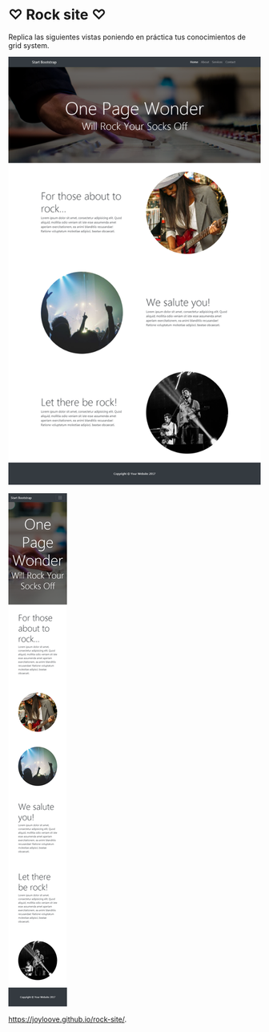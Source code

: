 # ♡ Rock site ♡

Replica las siguientes vistas poniendo en práctica tus conocimientos de grid system.

![rock-desktop.png](assets/images/rock-desktop.png)

![rock-movil.png](assets/images/rock-movil.png)

 https://joyloove.github.io/rock-site/.

